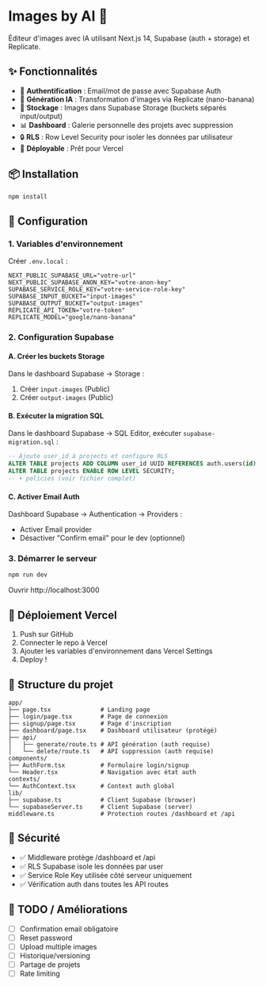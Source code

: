 # Images by AI 🎨

Éditeur d'images avec IA utilisant Next.js 14, Supabase (auth + storage) et Replicate.

## ✨ Fonctionnalités

- 🔐 **Authentification** : Email/mot de passe avec Supabase Auth
- 🎨 **Génération IA** : Transformation d'images via Replicate (nano-banana)
- 💾 **Stockage** : Images dans Supabase Storage (buckets séparés input/output)
- 📊 **Dashboard** : Galerie personnelle des projets avec suppression
- 🔒 **RLS** : Row Level Security pour isoler les données par utilisateur
- 🚀 **Déployable** : Prêt pour Vercel

## 📦 Installation

```bash
npm install
```

## 🔧 Configuration

### 1. Variables d'environnement

Créer `.env.local` :

```env
NEXT_PUBLIC_SUPABASE_URL="votre-url"
NEXT_PUBLIC_SUPABASE_ANON_KEY="votre-anon-key"
SUPABASE_SERVICE_ROLE_KEY="votre-service-role-key"
SUPABASE_INPUT_BUCKET="input-images"
SUPABASE_OUTPUT_BUCKET="output-images"
REPLICATE_API_TOKEN="votre-token"
REPLICATE_MODEL="google/nano-banana"
```

### 2. Configuration Supabase

#### A. Créer les buckets Storage

Dans le dashboard Supabase → Storage :
1. Créer `input-images` (Public)
2. Créer `output-images` (Public)

#### B. Exécuter la migration SQL

Dans le dashboard Supabase → SQL Editor, exécuter `supabase-migration.sql` :

```sql
-- Ajoute user_id à projects et configure RLS
ALTER TABLE projects ADD COLUMN user_id UUID REFERENCES auth.users(id);
ALTER TABLE projects ENABLE ROW LEVEL SECURITY;
-- + policies (voir fichier complet)
```

#### C. Activer Email Auth

Dashboard Supabase → Authentication → Providers :
- Activer Email provider
- Désactiver "Confirm email" pour le dev (optionnel)

### 3. Démarrer le serveur

```bash
npm run dev
```

Ouvrir http://localhost:3000

## 🚀 Déploiement Vercel

1. Push sur GitHub
2. Connecter le repo à Vercel
3. Ajouter les variables d'environnement dans Vercel Settings
4. Deploy !

## 📁 Structure du projet

```
app/
├── page.tsx              # Landing page
├── login/page.tsx        # Page de connexion
├── signup/page.tsx       # Page d'inscription
├── dashboard/page.tsx    # Dashboard utilisateur (protégé)
├── api/
│   ├── generate/route.ts # API génération (auth requise)
│   └── delete/route.ts   # API suppression (auth requise)
components/
├── AuthForm.tsx          # Formulaire login/signup
└── Header.tsx            # Navigation avec état auth
contexts/
└── AuthContext.tsx       # Context auth global
lib/
├── supabase.ts           # Client Supabase (browser)
└── supabaseServer.ts     # Client Supabase (server)
middleware.ts             # Protection routes /dashboard et /api
```

## 🔐 Sécurité

- ✅ Middleware protège /dashboard et /api
- ✅ RLS Supabase isole les données par user
- ✅ Service Role Key utilisée côté serveur uniquement
- ✅ Vérification auth dans toutes les API routes

## 📝 TODO / Améliorations

- [ ] Confirmation email obligatoire
- [ ] Reset password
- [ ] Upload multiple images
- [ ] Historique/versioning
- [ ] Partage de projets
- [ ] Rate limiting
